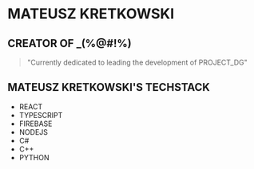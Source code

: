 # **MATEUSZ KRETKOWSKI**

## CREATOR OF _(%@#!%)

> "Currently dedicated to leading the development of PROJECT_DG"
> 
## MATEUSZ KRETKOWSKI'S TECHSTACK
- REACT
- TYPESCRIPT
- FIREBASE
- NODEJS
- C#
- C++
- PYTHON
